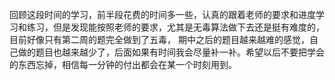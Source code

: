 回顾这段时间的学习，前半段花费的时间多一些，认真的跟着老师的要求和进度学习和练习，但是发现能按照老师的要求，尤其是无毒算法做下去还是挺有难度的，目前好像只有第二周的题完全做到了五毒，
期中之后的题目越来越难的感觉，自己做的题目也越来越少了，后面如果有时间我会尽量补一补。希望以后不要把学会的东西忘掉，相信每一分钟的付出都会在某一个时刻用到。
